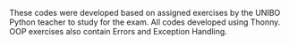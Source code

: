 These codes were developed based on assigned exercises by the UNIBO Python teacher to study for the exam.
All codes developed using Thonny.
OOP exercises also contain Errors and Exception Handling.
